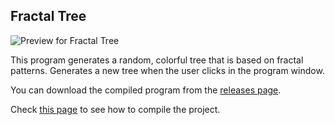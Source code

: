 ## Fractal Tree
![Preview for Fractal Tree](https://github.com/techiew/Misc-Projects/blob/master/Previews/preview_fractaltree.gif)

This program generates a random, colorful tree that is based on fractal patterns. Generates a new tree when the user clicks in the program window.

You can download the compiled program from the [releases page](https://github.com/techiew/Misc-Projects/releases).

Check [this page](https://github.com/techiew/Misc-Projects/tree/master/C%2B%2B#how-to-compile) to see how to compile the project.
